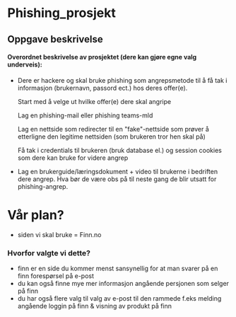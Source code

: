 # Phishing_prosjekt
## Oppgave beskrivelse
#### Overordnet beskrivelse av prosjektet (dere kan gjøre egne valg underveis): 
* Dere er hackere og skal bruke phishing som angrepsmetode til å få tak i informasjon (brukernavn, passord ect.) hos deres offer(e).
  
  Start med å velge ut hvilke offer(e) dere skal angripe

  Lag en phishing-mail eller phishing teams-mld

  Lag en nettside som redirecter til en "fake"-nettside som prøver å etterligne den legitime nettsiden (som brukeren tror hen skal på)

  Få tak i credentials til brukeren (bruk database el.) og session cookies som dere kan bruke for videre angrep 
* Lag en brukerguide/læringsdokument + video til brukerne i bedriften dere angrep.  Hva bør de være obs på til neste gang de blir utsatt for phishing-angrep.  

# Vår plan?
* siden vi skal bruke = Finn.no

### Hvorfor valgte vi dette? 
* finn er en side du kommer menst sansynellig for at man svarer på en finn forespørsel på e-post
* du kan også finne mye mer informasjon angående persjonen som selger på finn
* du har også flere valg til valg av e-post til den rammede f.eks melding angående loggin på finn & visning av produkt på finn
